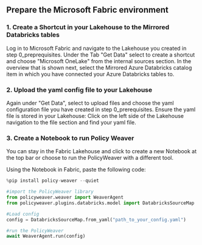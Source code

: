 
## Prepare the Microsoft Fabric environment

### 1. Create a Shortcut in your Lakehouse to the Mirrored Databricks tables

Log in to Microsoft Fabric and navigate to the Lakehouse you created in step 0_preprequisites. Under the Tab "Get Data" select to create a shortcut and choose "Microsoft OneLake" from the internal sources section. In the overview that is shown next, select the Mirrored Azure Databricks catalog item in which you have connected your Azure Databricks tables to. 


### 2. Upload the yaml config file to your Lakehouse

Again under "Get Data", select to upload files and choose the yaml configuration file you have created in step 0_prerequisites. Ensure the yaml file is stored in your Lakehouse: Click on the left side of the Lakehouse navigation to the file section and find your yaml file.


### 3. Create a Notebook to run Policy Weaver

You can stay in the Fabric Lakehouse and click to create a new Notebook at the top bar or choose to run the PolicyWeaver with a different tool.

Using the Notebook in Fabric, paste the following code:

```python
%pip install policy-weaver --quiet
``` 

```python
#import the PolicyWeaver library
from policyweaver.weaver import WeaverAgent
from policyweaver.plugins.databricks.model import DatabricksSourceMap

#Load config
config = DatabricksSourceMap.from_yaml("path_to_your_config.yaml")

#run the PolicyWeaver
await WeaverAgent.run(config)
```